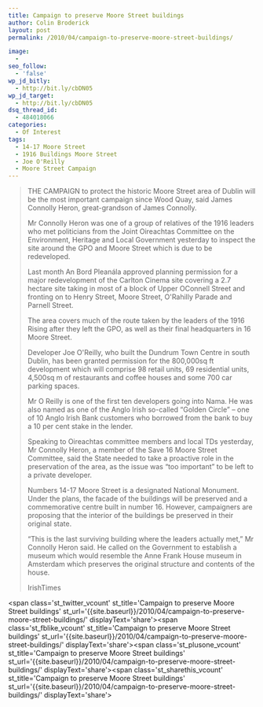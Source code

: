 ```yaml
---
title: Campaign to preserve Moore Street buildings
author: Colin Broderick
layout: post
permalink: /2010/04/campaign-to-preserve-moore-street-buildings/

image:
  - 
seo_follow:
  - 'false'
wp_jd_bitly:
  - http://bit.ly/cbDN05
wp_jd_target:
  - http://bit.ly/cbDN05
dsq_thread_id:
  - 484018066
categories:
  - Of Interest
tags:
  - 14-17 Moore Street
  - 1916 Buildings Moore Street
  - Joe O'Reilly
  - Moore Street Campaign
---
```

> THE CAMPAIGN to protect the historic Moore Street area of Dublin will be the most important campaign since Wood Quay, said James Connolly Heron, great-grandson of James Connolly.
> 
> Mr Connolly Heron was one of a group of relatives of the 1916 leaders who met politicians from the Joint Oireachtas Committee on the Environment, Heritage and Local Government yesterday to inspect the site around the GPO and Moore Street which is due to be redeveloped.
> 
> Last month An Bord Pleanála approved planning permission for a major redevelopment of the Carlton Cinema site covering a 2.7 hectare site taking in most of a block of Upper OConnell Street and fronting on to Henry Street, Moore Street, O'Rahilly Parade and Parnell Street.
> 
> The area covers much of the route taken by the leaders of the 1916 Rising after they left the GPO, as well as their final headquarters in 16 Moore Street.
> 
> Developer Joe O'Reilly, who built the Dundrum Town Centre in south Dublin, has been granted permission for the 800,000sq ft development which will comprise 98 retail units, 69 residential units, 4,500sq m of restaurants and coffee houses and some 700 car parking spaces.
> 
> Mr O Reilly is one of the first ten developers going into Nama. He was also named as one of the Anglo Irish so-called “Golden Circle” – one of 10 Anglo Irish Bank customers who borrowed from the bank to buy a 10 per cent stake in the lender.
> 
> Speaking to Oireachtas committee members and local TDs yesterday, Mr Connolly Heron, a member of the Save 16 Moore Street Committee, said the State needed to take a proactive role in the preservation of the area, as the issue was “too important” to be left to a private developer.
> 
> Numbers 14-17 Moore Street is a designated National Monument. Under the plans, the facade of the buildings will be preserved and a commemorative centre built in number 16. However, campaigners are proposing that the interior of the buildings be preserved in their original state.
> 
> “This is the last surviving building where the leaders actually met,” Mr Connolly Heron said. He called on the Government to establish a museum which would resemble the Anne Frank House museum in Amsterdam which preserves the original structure and contents of the house.
> 
> IrishTimes

<span class='st\_twitter\_vcount' st\_title='Campaign to preserve Moore Street buildings' st\_url='{{site.baseurl}}/2010/04/campaign-to-preserve-moore-street-buildings/' displayText='share'></span><span class='st\_fblike\_vcount' st\_title='Campaign to preserve Moore Street buildings' st\_url='{{site.baseurl}}/2010/04/campaign-to-preserve-moore-street-buildings/' displayText='share'></span><span class='st\_plusone\_vcount' st\_title='Campaign to preserve Moore Street buildings' st\_url='{{site.baseurl}}/2010/04/campaign-to-preserve-moore-street-buildings/' displayText='share'></span><span class='st\_sharethis\_vcount' st\_title='Campaign to preserve Moore Street buildings' st\_url='{{site.baseurl}}/2010/04/campaign-to-preserve-moore-street-buildings/' displayText='share'></span>